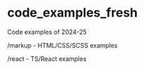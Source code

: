# code_examples_fresh
Code examples of 2024-25

/markup - HTML/CSS/SCSS examples

/react - TS/React examples
